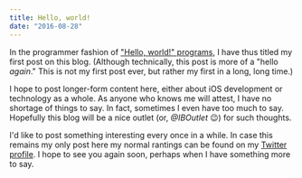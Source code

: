 ```yaml
---
title: Hello, world!
date: "2016-08-28"
---
```


In the programmer fashion of ["Hello, world!" programs](https://en.wikipedia.org/wiki/%22Hello,_World!%22_program), I have thus titled my first post on this blog. (Although technically, this post is more of a "hello _again_." This is not my first post ever, but rather my first in a long, long time.)

I hope to post longer-form content here, either about iOS development or technology as a whole. As anyone who knows me will attest, I have no shortage of things to say. In fact, sometimes I even have too much to say. Hopefully this blog will be a nice outlet (or, _@IBOutlet_ 😉) for such thoughts.

I'd like to post something interesting every once in a while. In case this remains my only post here my normal rantings can be found on my [Twitter profile](https://twitter.com/a2). I hope to see you again soon, perhaps when I have something more to say.
